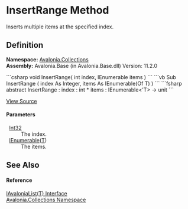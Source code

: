 # InsertRange Method


Inserts multiple items at the specified index.



## Definition
**Namespace:** <a href="N_Avalonia_Collections">Avalonia.Collections</a>  
**Assembly:** Avalonia.Base (in Avalonia.Base.dll) Version: 11.2.0

<Tabs groupId="api-code-preview">
<TabItem value="csharp" label="C#">
```csharp
void InsertRange(
	int index,
	IEnumerable<T> items
)
```
</TabItem>
<TabItem value="vb" label="VB">
```vb
Sub InsertRange ( 
	index As Integer,
	items As IEnumerable(Of T)
)
```
</TabItem>
<TabItem value="fsharp" label="F#">
```fsharp
abstract InsertRange : 
        index : int * 
        items : IEnumerable<'T> -> unit 
```
</TabItem>
</Tabs>



<a href="https://github.com/AvaloniaUI/Avalonia/tree/master/src/Avalonia.Base/Collections/IAvaloniaList.cs" title="View the source code">View Source</a>



#### Parameters
<dl><dt>  <a href="https://learn.microsoft.com/dotnet/api/system.int32" target="_blank" rel="noopener noreferrer">Int32</a></dt><dd>The index.</dd><dt>  <a href="https://learn.microsoft.com/dotnet/api/system.collections.generic.ienumerable-1" target="_blank" rel="noopener noreferrer">IEnumerable</a>(<a href="T_Avalonia_Collections_IAvaloniaList_1">T</a>)</dt><dd>The items.</dd></dl>

## See Also


#### Reference
<a href="T_Avalonia_Collections_IAvaloniaList_1">IAvaloniaList(T) Interface</a>  
<a href="N_Avalonia_Collections">Avalonia.Collections Namespace</a>  

